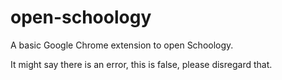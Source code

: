 # open-schoology
A basic Google Chrome extension to open Schoology.
<br>
<p>It might say there is an error, this is false, please disregard that.</p>
